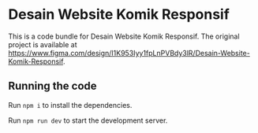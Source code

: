 
  # Desain Website Komik Responsif

  This is a code bundle for Desain Website Komik Responsif. The original project is available at https://www.figma.com/design/I1K953Iyy1fpLnPVBdy3lR/Desain-Website-Komik-Responsif.

  ## Running the code

  Run `npm i` to install the dependencies.

  Run `npm run dev` to start the development server.
  